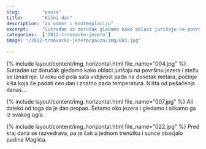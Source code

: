 ```yaml
---
slug:        "pauza"
title:       "Kišni dan"
description: "za odmor i kontemplaciju"
excerpt:     "Sutradan uz doručak gledamo kako oblaci jurišaju na površinu jezera i stežu se iznad nje. U roku od pola sata vidljivost pada na desetak metara, počinje kiša koja će padati ceo dan i znatno pada temperatura. Ništa od pešačenja danas..."
categories:  ['2012-trnovacko-jezero']
image: "/2012-trnovacko-jezero/pauza/img/003.jpg"
  
---
```


{% include layout/content/img_horizontal.html file_name="004.jpg" %}
Sutradan uz doručak gledamo kako oblaci jurišaju na površinu jezera i stežu se iznad nje. U roku od pola sata vidljivost 
pada na desetak metara, počinje kiša koja će padati ceo dan i znatno pada temperatura. Ništa od pešačenja danas...

{% include layout/content/img_horizontal.html file_name="007.jpg" %}
Ali daleko od toga da je dan propao. Šetamo oko jezera i gledamo i slikamo ga iz svakog ugla.

{% include layout/content/img_horizontal.html file_name="022.jpg" %}
Pred kraj dana se razvedrava, pa je čak u jednom trenutku i sunce obasjalo padine Maglića.